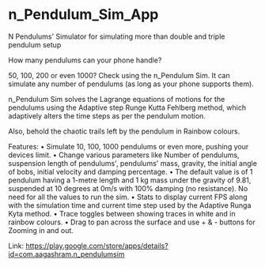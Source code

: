 # n_Pendulum_Sim_App

N Pendulums' Simulator for simulating more than double and triple pendulum setup

How many pendulums can your phone handle?

50, 100, 200 or even 1000? Check using the n_Pendulum Sim.
It can simulate any number of pendulums (as long as your phone supports them). 

n_Pendulum Sim solves the Lagrange equations of motions for the pendulums using the Adaptive step Runge Kutta Fehlberg method, which adaptively alters the time steps as per the pendulum motion. 

Also, behold the chaotic trails left by the pendulum in Rainbow colours.

Features:
•	Simulate 10, 100, 1000 pendulums or even more, pushing your devices limit.
•	Change various parameters like Number of pendulums, suspension length of pendulums', pendulums' mass, gravity, the initial angle of bobs, initial velocity and damping percentage. 
•	The default value is of 1 pendulum having a 1-metre length and 1 kg mass under the gravity of 9.81, suspended at 10 degrees at 0m/s with 100% damping (no resistance). No need for all the values to run the sim.
•	Stats to display current FPS along with the simulation time and current time step used by the Adaptive Runga Kyta method.
•	Trace toggles between showing traces in white and in rainbow colours. 
•	Drag to pan across the surface and use + & - buttons for Zooming in and out.

Link: https://play.google.com/store/apps/details?id=com.aagashram.n_pendulumsim
